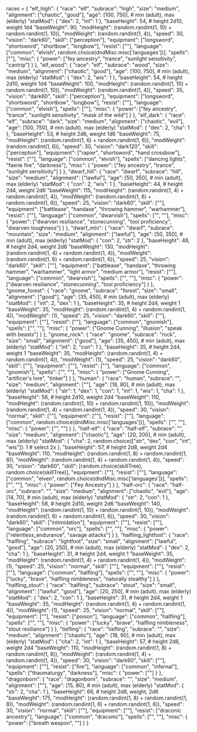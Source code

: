 races = {
    "elf_high": {
        "race": "elf",
        "subrace": "high",
        "size": "medium",
        "alignment": ["chaotic", "good"],
        "age": [100, 750],  # min (adult), max (elderly)
        "statMod": {
            "dex": 2,
            "int": 1
        },
        "baseHeight": 54, # height 2d10, weight 1d4
        "baseWeight": 90,
        "modHeight": (random.randint(1, 10) + random.randint(1, 10)),
        "modWeight": (random.randint(1, 4)),
        "speed": 30,
        "vision": "dark60",
        "skill": ["perception"],
        "equipment": ["longsword", "shortsword", "shortbow", "longbow"],
        "resist": [""],
        "language": ["common", "elvish", random.choice(dndMisc.misc['languages'])],
        "spells": [""],
        "misc": {
            "power": ["fey ancestry", "trance", "sunlight sensitivity", "cantrip"]
        }
    },
    "elf_wood": {
        "race": "elf",
        "subrace": "wood",
        "size": "medium",
        "alignment": ["chaotic", "good"],
        "age": [100, 750],  # min (adult), max (elderly)
        "statMod": {
            "dex": 2,
            "wis": 1
        },
        "baseHeight": 54, # height 2d10, weight 1d4
        "baseWeight": 100,
        "modHeight": (random.randint(1, 10) + random.randint(1, 10)),
        "modWeight": (random.randint(1, 4)),
        "speed": 35,
        "vision": "dark60",
        "skill": ["perception"],
        "equipment": ["longsword", "shortsword", "shortbow", "longbow"],
        "resist": [""],
        "language": ["common", "elvish"],
        "spells": [""],
        "misc": {
            "power": ["fey ancestry", "trance", "sunlight sensitivity", "mask of the wild"]
        }
    },
    "elf_dark": {
        "race": "elf",
        "subrace": "dark",
        "size": "medium",
        "alignment": ["chaotic", "evil"],
        "age": [100, 750],  # min (adult), max (elderly)
        "statMod": {
            "dex": 2,
            "cha": 1
        },
        "baseHeight": 53, # height 2d6, weight 1d6
        "baseWeight": 75,
        "modHeight": (random.randint(1, 6) + random.randint(1, 6)),
        "modWeight": (random.randint(1, 6)),
        "speed": 30,
        "vision": "dark120",
        "skill": ["perception"],
        "equipment": ["rapier", "shortsword", "hand crossbow"],
        "resist": [""],
        "language": ["common", "elvish"],
        "spells": ["dancing lights", "faerie fire", "darkness"],
        "misc": {
            "power": ["fey ancestry", "trance", "sunlight sensitivity"]
        }
    },
    "dwarf_hill": {
        "race": "dwarf",
        "subrace": "hill",
        "size": "medium",
        "alignment": ["lawful"],
        "age": [50, 350],  # min (adult), max (elderly)
        "statMod": {
            "con": 2,
            "wis": 1
        },
        "baseHeight": 44, # height 2d4, weight 2d6
        "baseWeight": 115,
        "modHeight": (random.randint(1, 4) + random.randint(1, 4)),
        "modWeight": (random.randint(1, 6) + random.randint(1, 6)),
        "speed": 25,
        "vision": "dark60",
        "skill": [""],
        "equipment": ["battleaxe", "handaxe", "throwing hammer", "warhammer"],
        "resist": [""],
        "language": ["common", "dwarvish"],
        "spells": ["", ""],
        "misc": {
            "power": ["dwarven resiliance",  "stonecunning", "tool proficiency", "dwarven toughness"]
        }
    },
    "dwarf_mtn": {
        "race": "dwarf",
        "subrace": "mountain",
        "size": "medium",
        "alignment": ["lawful"],
        "age": [50, 350],  # min (adult), max (elderly)
        "statMod": {
            "con": 2,
            "str": 2
        },
        "baseHeight": 48, # height 2d4, weight 2d6
        "baseWeight": 130,
        "modHeight": (random.randint(1, 4) + random.randint(1, 4)),
        "modWeight": (random.randint(1, 6) + random.randint(1, 6)),
        "speed": 25,
        "vision": "dark60",
        "skill": [""],
        "equipment": ["battleaxe", "handaxe", "throwing hammer", "warhammer", "light armor", "medium armor"],
        "resist": [""],
        "language": ["common", "dwarvish"],
        "spells": ["", ""],
        "misc": {
            "power": ["dwarven resiliance",  "stonecunning", "tool proficiency"]
        }
    },
    "gnome_forest": {
        "race": "gnome",
        "subrace": "forest",
        "size": "small",
        "alignment": ["good"],
        "age": [35, 450],  # min (adult), max (elderly)
        "statMod": {
            "int": 2,
            "dex": 1
        },
        "baseHeight": 35, # height 2d4, weight 1
        "baseWeight": 35,
        "modHeight": (random.randint(1, 4) + random.randint(1, 4)),
        "modWeight": (1),
        "speed": 25,
        "vision": "dark60",
        "skill": [""],
        "equipment": [""],
        "resist": [""],
        "language": ["common", "gnomish"],
        "spells": ["", ""],
        "misc": {
            "power": ["Gnome Cunning", "illusion", "speak with beasts"]
        }
    },
    "gnome_rock": {
        "race": "gnome",
        "subrace": "rock",
        "size": "small",
        "alignment": ["good"],
        "age": [35, 450],  # min (adult), max (elderly)
        "statMod": {
            "int": 2,
            "con": 1
        },
        "baseHeight": 35, # height 2d4, weight 1
        "baseWeight": 35,
        "modHeight": (random.randint(1, 4) + random.randint(1, 4)),
        "modWeight": (1),
        "speed": 25,
        "vision": "dark60",
        "skill": [""],
        "equipment": [""],
        "resist": [""],
        "language": ["common", "gnomish"],
        "spells": ["", ""],
        "misc": {
            "power": ["Gnome Cunning", "artificer's lore", "tinker"]
        }
    },
    "human": {
        "race": "human",
        "subrace": "",
        "size": "medium",
        "alignment": [""],
        "age": [18, 80],  # min (adult), max (elderly)
        "statMod": {
            "str": 1,
            "dex": 1,
            "con": 1,
            "int": 1,
            "wis": 1,
            "cha": 1
        },
        "baseHeight": 56, # height 2d10, weight 2d4
        "baseWeight": 110,
        "modHeight": (random.randint(1, 10) + random.randint(1, 10)),
        "modWeight": (random.randint(1, 4) + random.randint(1, 4)),
        "speed": 30,
        "vision": "normal",
        "skill": [""],
        "equipment": [""],
        "resist": [""],
        "language": ["common", random.choice(dndMisc.misc['languages'])],
        "spells": ["", ""],
        "misc": {
            "power": ["", ""]
        }
    },
    "half-elf": {
        "race": "half-elf",
        "subrace": "",
        "size": "medium",
        "alignment": ["chaotic"],
        "age": [20, 200],  # min (adult), max (elderly)
        "statMod": {
            "cha": 2,
            random.choice(["str", "dex", "con", "int", "wis"]): 1  # select 2x
        },
        "baseHeight": 57, # height 2d8, weight 2d4
        "baseWeight": 110,
        "modHeight": (random.randint(1, 8) + random.randint(1, 8)),
        "modWeight": (random.randint(1, 4) + random.randint(1, 4)),
        "speed": 30,
        "vision": "dark60",
        "skill": [random.choice(skillTree), random.choice(skillTree)],
        "equipment": [""],
        "resist": [""],
        "language": ["common", "elven", random.choice(dndMisc.misc['languages'])],
        "spells": ["", ""],
        "misc": {
            "power": ["Fey Ancestry"]
        }
    },
    "half-orc": {
        "race": "half-orc",
        "subrace": "",
        "size": "medium",
        "alignment": ["chaotic", "evil"],
        "age": [14, 70],  # min (adult), max (elderly)
        "statMod": {
            "str": 2,
            "con": 1
        },
        "baseHeight": 58, # height 2d10, weight 2d6
        "baseWeight": 140,
        "modHeight": (random.randint(1, 10) + random.randint(1, 10)),
        "modWeight": (random.randint(1, 6) + random.randint(1, 6)),
        "speed": 30,
        "vision": "dark60",
        "skill": ["intimidation"],
        "equipment": [""],
        "resist": [""],
        "language": ["common", "orc"],
        "spells": ["", ""],
        "misc": {
            "power": ["relentless_endurance", "savage attacks"]
        }
    },
    "halfling_lightfoot": {
        "race": "halfling",
        "subrace": "lightfoot",
        "size": "small",
        "alignment": ["lawful", "good"],
        "age": [20, 250],  # min (adult), max (elderly)
        "statMod": {
            "dex": 2,
            "cha": 1
        },
        "baseHeight": 31, # height 2d4, weight 1
        "baseWeight": 35,
        "modHeight": (random.randint(1, 4) + random.randint(1, 4)),
        "modWeight": (1),
        "speed": 25,
        "vision": "normal",
        "skill": [""],
        "equipment": [""],
        "resist": [""],
        "language": ["common", "halfling"],
        "spells": ["", ""],
        "misc": {
            "power": ["lucky", "brave", "halfling nimbleness", "naturally stealthy"]
        }
    },
    "halfling_stout": {
        "race": "halfling",
        "subrace": "stout",
        "size": "small",
        "alignment": ["lawful", "good"],
        "age": [20, 250],  # min (adult), max (elderly)
        "statMod": {
            "dex": 2,
            "con": 1
        },
        "baseHeight": 31, # height 2d4, weight 1
        "baseWeight": 35,
        "modHeight": (random.randint(1, 4) + random.randint(1, 4)),
        "modWeight": (1),
        "speed": 25,
        "vision": "normal",
        "skill": [""],
        "equipment": [""],
        "resist": ["poison"],
        "language": ["common", "halfling"],
        "spells": ["", ""],
        "misc": {
            "power": ["lucky", "brave", "halfling nimbleness", "stout resiliance"]
        }
    },
    "tiefling": {
        "race": "tiefling",
        "subrace": "",
        "size": "medium",
        "alignment": ["chaotic"],
        "age": [18, 90],  # min (adult), max (elderly)
        "statMod": {
            "cha": 2,
            "int": 1
        },
        "baseHeight": 57, # height 2d8, weight 2d4
        "baseWeight": 110,
        "modHeight": (random.randint(1, 8) + random.randint(1, 8)),
        "modWeight": (random.randint(1, 4) + random.randint(1, 4)),
        "speed": 30,
        "vision": "dark60",
        "skill": [""],
        "equipment": [""],
        "resist": ["fire"],
        "language": ["common", "infernal"],
        "spells": ["thaumaturgy", "darkness"],
        "misc": {
            "power": [""]
        }
    },
    "dragonborn": {
        "race": "dragonborn",
        "subrace": "",
        "size": "medium",
        "alignment": [""],
        "age": [15, 80],  # min (adult), max (elderly)
        "statMod": {
            "str": 2,
            "cha": 1
        },
        "baseHeight": 66, # height 2d8, weight, 2d6
        "baseWeight": 175,
        "modHeight": (random.randint(1, 8) + random.randint(1, 8)),
        "modWeight": (random.randint(1, 6) + random.randint(1, 6)),
        "speed": 30,
        "vision": "normal",
        "skill": [""],
        "equipment": [""],
        "resist": ["draconic ancestry"],
        "language": ["common", "draconic"],
        "spells": ["", ""],
        "misc": {
            "power": ["breath weapon", ""]
        }
    }